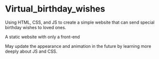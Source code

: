 # Virtual_birthday_wishes
Using HTML, CSS, and JS to create a simple website that can send special birthday wishes to loved ones.

A static website with only a front-end

May update the appearance and animation in the future by learning more deeply about JS and CSS.
